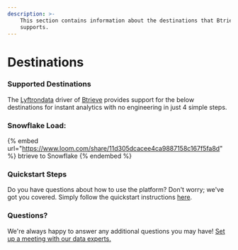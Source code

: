 ```yaml
---
description: >-
    This section contains information about the destinations that Btrieve
    supports.
---
```


# Destinations

### Supported Destinations

The [Lyftrondata](https://www.lyftrondata.com/) driver of [Btrieve](https://www.lyftrondata.com/integration/btrieve/) provides support for the below destinations for instant analytics with no engineering in just 4 simple steps.

### Snowflake Load:

{% embed url="https://www.loom.com/share/11d305dcacee4ca9887158c167f5fa8d" %}
btrieve to Snowflake
{% endembed %}

### Quickstart Steps

Do you have questions about how to use the platform? Don't worry; we've got you covered. Simply follow the quickstart instructions [here](../../../quickstart-steps.md).

### Questions? <a href="#questions" id="questions"></a>

We're always happy to answer any additional questions you may have! [Set up a meeting with our data experts.](https://www.lyftrondata.com/book-a-meeting/)
